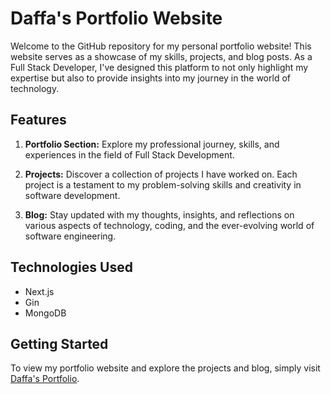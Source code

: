 # Daffa's Portfolio Website

Welcome to the GitHub repository for my personal portfolio website! This website serves as a showcase of my skills, projects, and blog posts. As a Full Stack Developer, I've designed this platform to not only highlight my expertise but also to provide insights into my journey in the world of technology.

## Features

1. **Portfolio Section:** Explore my professional journey, skills, and experiences in the field of Full Stack Development.

2. **Projects:** Discover a collection of projects I have worked on. Each project is a testament to my problem-solving skills and creativity in software development.

3. **Blog:** Stay updated with my thoughts, insights, and reflections on various aspects of technology, coding, and the ever-evolving world of software engineering.

## Technologies Used

- Next.js
- Gin
- MongoDB

## Getting Started

To view my portfolio website and explore the projects and blog, simply visit [Daffa's Portfolio](https://daffafaizan.com).
